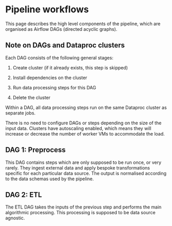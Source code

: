 # Pipeline workflows

This page describes the high level components of the pipeline, which are organised as Airflow DAGs (directed acyclic graphs).


## Note on DAGs and Dataproc clusters

Each DAG consists of the following general stages:

1. Create cluster (if it already exists, this step is skipped)

1. Install dependencies on the cluster

1. Run data processing steps for this DAG

1. Delete the cluster


Within a DAG, all data processing steps run on the same Dataproc cluster as separate jobs.

There is no need to configure DAGs or steps depending on the size of the input data. Clusters have autoscaling enabled, which means they will increase or decrease the number of worker VMs to accommodate the load.


## DAG 1: Preprocess

This DAG contains steps which are only supposed to be run once, or very rarely. They ingest external data and apply bespoke transformations specific for each particular data source. The output is normalised according to the data schemas used by the pipeline.


## DAG 2: ETL

The ETL DAG takes the inputs of the previous step and performs the main algorithmic processing. This processing is supposed to be data source agnostic.
